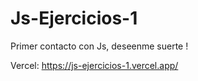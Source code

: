 # Js-Ejercicios-1
 Primer contacto con Js, deseenme suerte !

Vercel: https://js-ejercicios-1.vercel.app/
